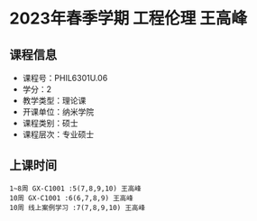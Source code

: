 # 2023年春季学期 工程伦理 王高峰






## 课程信息

- 课程号：PHIL6301U.06
- 学分：2
- 教学类型：理论课
- 开课单位：纳米学院
- 课程类别：硕士
- 课程层次：专业硕士

## 上课时间

```
1~8周 GX-C1001 :5(7,8,9,10) 王高峰
10周 GX-C1001 :6(6,7,8,9) 王高峰
10周 线上案例学习 :7(7,8,9,10) 王高峰
```

